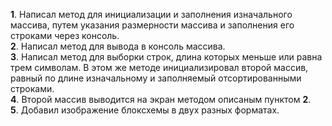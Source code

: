 **1**. Написал метод для инициализации и заполнения изначального массива, путем указания размерности массива и заполнения его строками через консоль.  
**2**. Написал метод для вывода в консоль массива.  
**3**. Написал метод для выборки строк, длина которых меньше или равна трем символам. В этом же методе инициализировал второй массив, равный по длине изначальному и заполняемый отсортированными строками.  
**4**. Второй массив выводится на экран методом описаным пунктом **2**.  
**5**. Добавил изображение блоксхемы в двух разных форматах.